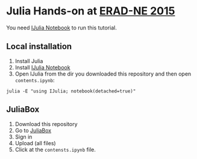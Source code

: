 # Julia Hands-on at [ERAD-NE 2015](http://erad.lccv.ufal.br)

You need [IJulia Notebook](https://github.com/JuliaLang/IJulia.jl) to run this tutorial.

## Local installation

1. Install Julia
1. Install [IJulia Notebook](https://github.com/JuliaLang/IJulia.jl)
1. Open IJulia from the dir you downloaded this repository and then open `contents.ipynb`:

```
julia -E "using IJulia; notebook(detached=true)"
```

## JuliaBox

1. Download this repository
1. Go to [JuliaBox](https://juliabox.org)
  1. Sign in
  2. Upload (all files)
  3. Click at the `contensts.ipynb` file.
